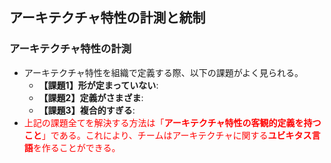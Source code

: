 ## アーキテクチャ特性の計測と統制

### アーキテクチャ特性の計測

- アーキテクチャ特性を組織で定義する際、以下の課題がよく見られる。
  - **【課題1】形が定まっていない**: 
  - **【課題2】定義がさまざま**: 
  - **【課題3】複合的すぎる**: 
- <font color=red>上記の課題全てを解決する方法は「<b>アーキテクチャ特性の客観的定義を持つこと</b>」である。これにより、チームはアーキテクチャに関する<b>ユビキタス言語</b>を作ることができる。</font>
